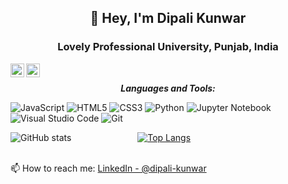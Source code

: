 ## <div align="center">👋 Hey, I'm Dipali Kunwar </div>
### <div align="center">Lovely Professional University, Punjab, India</div>

<a href="https://www.linkedin.com/in/dipali-kunwar">
  <img align="left" alt="Dipali Kunwar" width="22px" src="https://cdn.jsdelivr.net/npm/simple-icons@v3/icons/linkedin.svg" />
</a>
<a href="https://github.com/dipalikunwar">
  <img align="left" alt="Dipali's Github" width="22px" src="https://cdn.jsdelivr.net/npm/simple-icons@v3/icons/github.svg" />
</a>

</br>

***<div align="center">Languages and Tools:</div>***

![JavaScript](https://img.shields.io/badge/javascript-%23323330.svg?style=for-the-badge&logo=javascript&logoColor=%23F7DF1E)
![HTML5](https://img.shields.io/badge/html5-%23E34F26.svg?style=for-the-badge&logo=html5&logoColor=white)
![CSS3](https://img.shields.io/badge/css3-%231572B6.svg?style=for-the-badge&logo=css3&logoColor=white)
![Python](https://img.shields.io/badge/python-3670A0?style=for-the-badge&logo=python&logoColor=ffdd54)
![Jupyter Notebook](https://img.shields.io/badge/jupyter-%23FA0F00.svg?style=for-the-badge&logo=jupyter&logoColor=white)
![Visual Studio Code](https://img.shields.io/badge/Visual%20Studio%20Code-0078d7.svg?style=for-the-badge&logo=visual-studio-code&logoColor=white)
![Git](https://img.shields.io/badge/git-%23F05033.svg?style=for-the-badge&logo=git&logoColor=white)


![GitHub stats](https://github-readme-stats.vercel.app/api?username=dipalikunwar&show_icons=true&theme=radical) &emsp;&emsp;&emsp;&emsp;&emsp;&emsp;&emsp; 
[![Top Langs](https://github-readme-stats.vercel.app/api/top-langs/?username=dipalikunwar&layout=compact)](https://ionicabizau.github.io/github-profile-languages/api.html?dipalikunwar)
<br>
<br>

📫 How to reach me: [LinkedIn - @dipali-kunwar](https://www.linkedin.com/in/dipali-kunwar/)

